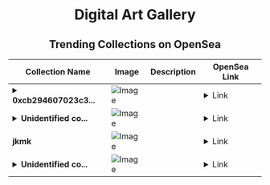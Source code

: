 <div align="center">

# Digital Art Gallery

## Trending Collections on OpenSea

| Collection Name                       | Image                                                                                     | Description                       | OpenSea Link                                                                                          |
|---------------------------------------|-------------------------------------------------------------------------------------------|-----------------------------------|--------------------------------------------------------------------------------------------------------|
| **<details><summary>0xcb294607023c3...</summary>0xcb294607023c38f30230c670fcc20c72be9e53c2</details>** | ![Image](https://i.seadn.io/s/raw/files/0120dbe70465f91ae019e541cba50a56.jpg?w=500&auto=format?w=200&auto=format) |  | <details><summary>Link</summary>[0xcb294607023c38f30230c670fcc20c72be9e53c2](https://opensea.io/collection/0xcb294607023c38f30230c670fcc20c72be9e53c2)</details> |
| **<details><summary>Unidentified co...</summary>Unidentified contract c4d7c178-7e32-4874-9652-2db9221b05d5</details>** | ![Image](https://i.seadn.io/s/raw/files/82c8717691fabe5631de504459c6f90d.png?w=500&auto=format?w=200&auto=format) |  | <details><summary>Link</summary>[Unidentified contract c4d7c178-7e32-4874-9652-2db9221b05d5](https://opensea.io/collection/unidentified-contract-c4d7c178-7e32-4874-9652-2db9)</details> |
| **jkmk** | ![Image](https://i.seadn.io/s/raw/files/fcc42d73b4d23a10c9f5b038a92e54d0.jpg?w=500&auto=format?w=200&auto=format) |  | <details><summary>Link</summary>[jkmk](https://opensea.io/collection/jkmk)</details> |
| **<details><summary>Unidentified co...</summary>Unidentified contract 9a11e41b-c8fa-47d3-82d2-5596de0bb2ae</details>** | ![Image](https://i.seadn.io/s/raw/files/654b7e9c6f93abe8d20f6c1ead4af558.png?w=500&auto=format?w=200&auto=format) |  | <details><summary>Link</summary>[Unidentified contract 9a11e41b-c8fa-47d3-82d2-5596de0bb2ae](https://opensea.io/collection/unidentified-contract-9a11e41b-c8fa-47d3-82d2-5596)</details> |

</div>